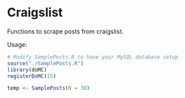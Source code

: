 Craigslist
==========

Functions to scrape posts from craigslist. 

Usage: 

```r
# Modify SamplePosts.R to have your MySQL database setup
source("./SamplePosts.R")
library(doMC)
registerDoMC(15)

temp <- SamplePosts(N = 30)
```

